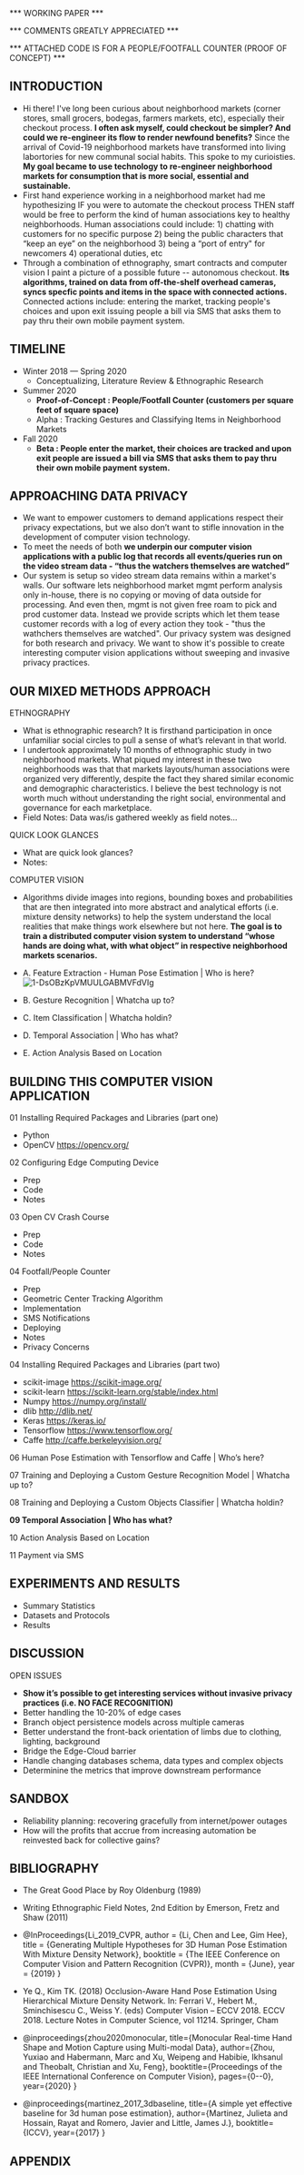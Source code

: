 *** WORKING PAPER ***

*** COMMENTS GREATLY APPRECIATED *** 

*** ATTACHED CODE IS FOR A PEOPLE/FOOTFALL COUNTER (PROOF OF CONCEPT) *** 

## INTRODUCTION
+ Hi there! I've long been curious about neighborhood markets (corner stores, small grocers, bodegas, farmers markets, etc), especially their checkout process. **I often ask myself, could checkout be simpler?  And could we re-engineer its flow to render newfound benefits?** Since the arrival of Covid-19 neighborhood markets have transformed into living labortories for new communal social habits. This spoke to my curioisties. **My goal became to use technology to re-engineer neighborhood markets for consumption that is more social, essential and sustainable.** 
+ First hand experience working in a neighborhood market had me hypothesizing IF you were to automate the checkout process THEN staff would be free to perform the kind of human associations key to healthy neighborhoods. Human associations could include: 1) chatting with customers for no specific purpose 2) being the public characters that “keep an eye” on the neighborhood 3) being a “port of entry" for newcomers 4) operational duties, etc  
+ Through a combination of ethnography, smart contracts and computer vision I paint a picture of a possible future -- autonomous checkout.  **Its algorithms, trained on data from off-the-shelf overhead cameras, syncs specfic points and items in the space with connected actions.**  Connected actions include:  entering the market, tracking people's choices and upon exit issuing people a bill via SMS that asks them to pay thru their own mobile payment system.  

## TIMELINE
+ Winter 2018 — Spring 2020 
    + Conceptualizing, Literature Review & Ethnographic Research 
+ Summer 2020 
    + **Proof-of-Concept :  People/Footfall Counter (customers per square feet of square space)**
    + Alpha :  Tracking Gestures and Classifying Items in Neighborhood Markets 
+ Fall 2020 
    + **Beta :  People enter the market, their choices are tracked and upon exit people are issued a bill via SMS that asks them to pay thru their own mobile payment system.**
    
## APPROACHING DATA PRIVACY
* We want to empower customers to demand applications respect their privacy expectations, but we also don’t want to stifle innovation in the development of computer vision technology.
* To meet the needs of both **we underpin our computer vision applications with a public log that records all events/queries run on the video stream data - “thus the watchers themselves are watched”** 
* Our system is setup so video stream data remains within a market's walls. Our software lets neighborhood market mgmt perform analysis only in-house, there is no copying or moving of data outside for processing. And even then, mgmt is not given free roam to pick and prod customer data. Instead we provide scripts which let them tease customer records with a log of every action they took - "thus the wathchers themselves are watched".  Our privacy system was designed for both research and privacy.  We want to show it's possible to create interesting computer vision applications without sweeping and invasive privacy practices. 

## OUR MIXED METHODS APPROACH
ETHNOGRAPHY
+ What is ethnographic research? It is firsthand participation in once unfamiliar social circles to pull a sense of what’s relevant in that world.  
+ I undertook approximately 10 months of ethnographic study in two neighborhood markets.  What piqued my interest in these two neighborhoods was that that markets layouts/human associations were organized very differently, despite the fact they shared similar economic and demographic characteristics.  I believe the best technology is not worth much without understanding the right social, environmental and governance for each marketplace.
+ Field Notes:  Data was/is gathered weekly as field notes...

QUICK LOOK GLANCES
+ What are quick look glances?  
+ Notes:  

COMPUTER VISION
+ Algorithms divide images into regions, bounding boxes and probabilities that are then integrated into more abstract and analytical efforts (i.e. mixture density networks) to help the system understand the local realities that make things work elsewhere but not here.  **The goal is to train a distributed computer vision system to understand “whose hands are doing what, with what object” in respective neighborhood markets scenarios.**

+ A. Feature Extraction - Human Pose Estimation | Who is here? ![1-DsOBzKpVMUULGABMVFdVIg](https://user-images.githubusercontent.com/40745550/82762582-6febd280-9dc7-11ea-90ea-0671e1bf3744.jpeg)
+ B. Gesture Recognition | Whatcha up to? 
+ C. Item Classification | Whatcha holdin? 
+ D. Temporal Association | Who has what? 
+ E. Action Analysis Based on Location 

## BUILDING THIS COMPUTER VISION APPLICATION
01 Installing Required Packages and Libraries (part one)
+ Python
+ OpenCV https://opencv.org/

02 Configuring Edge Computing Device
+ Prep
+ Code
+ Notes

03 Open CV Crash Course
+ Prep
+ Code
+ Notes

04 Footfall/People Counter
+ Prep
+ Geometric Center Tracking Algorithm
+ Implementation
+ SMS Notifications
+ Deploying
+ Notes
+ Privacy Concerns

04 Installing Required Packages and Libraries (part two)
+ scikit-image https://scikit-image.org/
+ scikit-learn https://scikit-learn.org/stable/index.html
+ Numpy https://numpy.org/install/
+ dlib http://dlib.net/
+ Keras https://keras.io/
+ Tensorflow https://www.tensorflow.org/
+ Caffe http://caffe.berkeleyvision.org/

06 Human Pose Estimation with Tensorflow and Caffe | Who’s here? 

07 Training and Deploying a Custom Gesture Recognition Model | Whatcha up to?

08 Training and Deploying a Custom Objects Classifier | Whatcha holdin?

**09 Temporal Association | Who has what?**

10 Action Analysis Based on Location

11 Payment via SMS

## EXPERIMENTS AND RESULTS
+ Summary Statistics
+ Datasets and Protocols
+ Results

## DISCUSSION
OPEN ISSUES
+ **Show it’s possible to get interesting services without invasive privacy practices (i.e. NO FACE RECOGNITION)**
+ Better handling the 10-20% of edge cases
+ Branch object persistence models across multiple cameras
+ Better understand the front-back orientation of limbs due to clothing, lighting, background
+ Bridge the Edge-Cloud barrier 
+ Handle changing databases schema, data types and complex objects
+ Determinine the metrics that improve downstream performance

## SANDBOX
+ Reliability planning: recovering gracefully from internet/power outages
+ How will the profits that accrue from increasing automation be reinvested back for collective gains?

## BIBLIOGRAPHY
+ The Great Good Place by Roy Oldenburg (1989)
+ Writing Ethnographic Field Notes, 2nd Edition by Emerson, Fretz and Shaw (2011)

+ @InProceedings{Li_2019_CVPR, author = {Li, Chen and Lee, Gim Hee}, title = {Generating Multiple Hypotheses for 3D Human Pose Estimation With Mixture Density Network}, booktitle = {The IEEE Conference on Computer Vision and Pattern Recognition (CVPR)}, month = {June}, year = {2019} } 
+ Ye Q., Kim TK. (2018) Occlusion-Aware Hand Pose Estimation Using Hierarchical Mixture Density Network. In: Ferrari V., Hebert M., Sminchisescu C., Weiss Y. (eds) Computer Vision – ECCV 2018. ECCV 2018. Lecture Notes in Computer Science, vol 11214. Springer, Cham
+ @inproceedings{zhou2020monocular, title={Monocular Real-time Hand Shape and Motion Capture using Multi-modal Data}, author={Zhou, Yuxiao and Habermann, Marc and Xu, Weipeng and Habibie, Ikhsanul and Theobalt, Christian and Xu, Feng}, booktitle={Proceedings of the IEEE International Conference on Computer Vision}, pages={0--0}, year={2020} } 
+ @inproceedings{martinez_2017_3dbaseline,
  title={A simple yet effective baseline for 3d human pose estimation},
  author={Martinez, Julieta and Hossain, Rayat and Romero, Javier and Little, James J.},
  booktitle={ICCV},
  year={2017}
}

## APPENDIX
